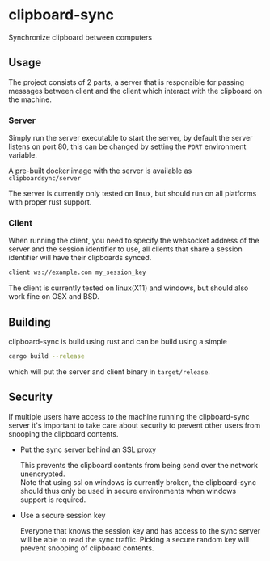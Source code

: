# clipboard-sync

Synchronize clipboard between computers

## Usage

The project consists of 2 parts, a server that is responsible for passing messages between client
and the client which interact with the clipboard on the machine.

### Server

Simply run the server executable to start the server, by default the server listens on port 80,
this can be changed by setting the `PORT` environment variable.

A pre-built docker image with the server is available as `clipboardsync/server`

The server is currently only tested on linux, but should run on all platforms with
proper rust support.

### Client

When running the client, you need to specify the websocket address of the server and the session identifier to use,
all clients that share a session identifier will have their clipboards synced.

```bash
client ws://example.com my_session_key
```

The client is currently tested on linux(X11) and windows, but should also work fine on OSX and BSD.

## Building

clipboard-sync is build using rust and can be build using a simple

```bash
cargo build --release
```

which will put the server and client binary in `target/release`.

## Security

If multiple users have access to the machine running the clipboard-sync server it's important to take
care about security to prevent other users from snooping the clipboard contents.

- Put the sync server behind an SSL proxy
  
  This prevents the clipboard contents from being send over the network unencrypted.\
  Note that using ssl on windows is currently broken, the clipboard-sync should thus only
  be used in secure environments when windows support is required.

- Use a secure session key

  Everyone that knows the session key and has access to the sync server will be able
  to read the sync traffic. Picking a secure random key will prevent snooping of clipboard contents.